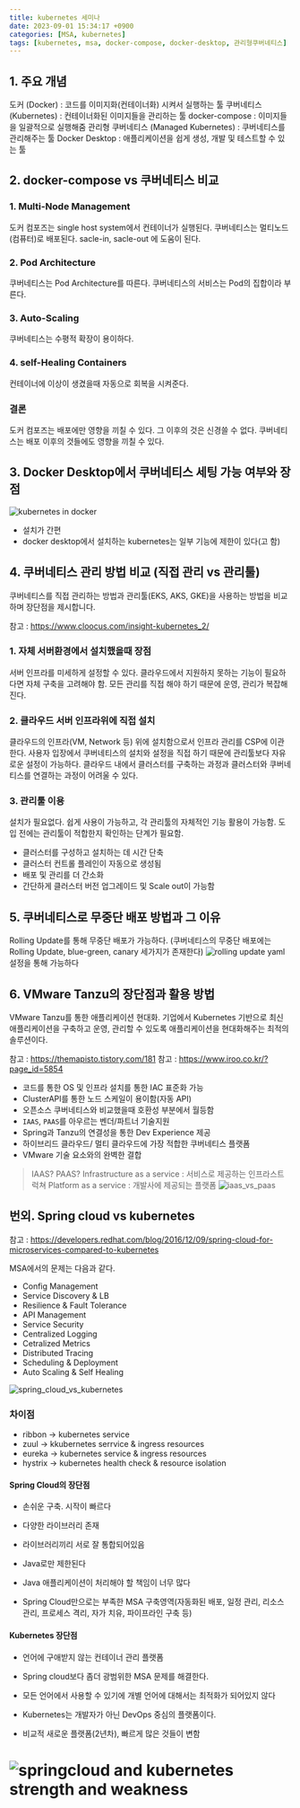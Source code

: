 ```yaml
---
title: kubernetes 세미나
date: 2023-09-01 15:34:17 +0900
categories: [MSA, kubernetes]
tags: [kubernetes, msa, docker-compose, docker-desktop, 관리형쿠버네티스]     
---
```



## 1. 주요 개념
도커 (Docker) : 코드를 이미지화(컨테이너화) 시켜서 실행하는 툴
쿠버네티스 (Kubernetes) : 컨테이너화된 이미지들을 관리하는 툴
docker-compose : 이미지들을 일괄적으로 실행해줌
관리형 쿠버네티스 (Managed Kubernetes) : 쿠버네티스를 관리해주는 툴
Docker Desktop : 애플리케이션을 쉽게 생성, 개발 및 테스트할 수 있는 툴


## 2. docker-compose vs 쿠버네티스 비교
### 1. Multi-Node Management
도커 컴포즈는 single host system에서 컨테이너가 실행된다.
쿠버네티스는 멀티노드(컴퓨터)로 배포된다. sacle-in, sacle-out 에 도움이 된다.

### 2. Pod Architecture
쿠버네티스는 Pod Architecture를 따른다.
쿠버네티스의 서비스는 Pod의 집합이라 부른다.

### 3. Auto-Scaling
쿠버네티스는 수평적 확장이 용이하다.

### 4. self-Healing Containers
컨테이너에 이상이 생겼을때 자동으로 회복을 시켜준다.

### 결론
도커 컴포즈는 배포에만 영향을 끼칠 수 있다. 그 이후의 것은 신경쓸 수 없다.
쿠버네티스는 배포 이후의 것들에도 영향을 끼칠 수 있다.



## 3. Docker Desktop에서 쿠버네티스 세팅 가능 여부와 장점
![kubernetes in docker](https://raw.githubusercontent.com/mearyne/mdImgHost/master/_posts/2023-09-01-kubernetes-seminar.md/188954715255365.png)

- 설치가 간편
- docker desktop에서 설치하는 kubernetes는 일부 기능에 제한이 있다(고 함)


## 4. 쿠버네티스 관리 방법 비교 (직접 관리 vs 관리툴)
쿠버네티스를 직접 관리하는 방법과 관리툴(EKS, AKS, GKE)을 사용하는 방법을 비교하며 장단점을 제시합니다.

참고 : https://www.cloocus.com/insight-kubernetes_2/

### 1. 자체 서버환경에서 설치했을때 장점
서버 인프라를 미세하게 설정할 수 있다.
클라우드에서 지원하지 못하는 기능이 필요하다면 자체 구축을 고려해야 함.
모든 관리를 직접 해야 하기 때문에 운영, 관리가 복잡해진다.



### 2. 클라우드 서버 인프라위에 직접 설치	
클라우드의 인프라(VM, Network 등) 위에 설치함으로서 인프라 관리를 CSP에 이관한다.
사용자 입장에서 쿠버네티스의 설치와 설정을 직접 하기 때문에 관리툴보다 자유로운 설정이 가능하다.
클라우드 내에서 클러스터를 구축하는 과정과 클러스터와 쿠버네티스를 연결하는 과정이 어려울 수 있다.


### 3. 관리툴 이용
설치가 필요없다.
쉽게 사용이 가능하고, 각 관리툴의 자체적인 기능 활용이 가능함.
도입 전에는 관리툴이 적합한지 확인하는 단계가 필요함.

- 클러스터를 구성하고 설치하는 데 시간 단축
- 클러스터 컨트롤 플레인이 자동으로 생성됨
- 배포 및 관리를 더 간소화
- 간단하게 클러스터 버전 업그레이드 및 Scale out이 가능함



## 5. 쿠버네티스로 무중단 배포 방법과 그 이유
Rolling Update를 통해 무중단 배포가 가능하다.
(쿠버네티스의 무중단 배포에는 Rolling Update, blue-green, canary 세가지가 존재한다)
![rolling update](https://raw.githubusercontent.com/mearyne/mdImgHost/master/_posts/2023-09-01-kubernetes-seminar.md/177255115236606.png)
yaml 설정을 통해 가능하다



## 6. VMware Tanzu의 장단점과 활용 방법

VMware Tanzu를 통한 애플리케이션 현대화.
기업에서 Kubernetes 기반으로 최신 애플리케이션을 구축하고 운영, 관리할 수 있도록 애플리케이션을 현대화해주는 최적의 솔루션이다.


참고 : https://themapisto.tistory.com/181
참고 : https://www.iroo.co.kr/?page_id=5854


- 코드를 통한 OS 및 인프라 설치를 통한 IAC 표준화 가능
- ClusterAPI를 통한 노드 스케일이 용이함(자동 API)
- 오픈소스 쿠버네티스와 비교했을때 호환성 부분에서 월등함
- `IAAS`, `PAAS`를 아우르는 벤더/파트너 기술지원
- Spring과 Tanzu의 연결성을 통한 Dev Experience 제공
- 하이브리드 클라우드/ 멀티 클라우드에 가장 적합한 쿠버네티스 플랫폼
- VMware 기술 요소와의 완벽한 결합


> IAAS? PAAS?
> Infrastructure as a service : 서비스로 제공하는 인프라스트럭쳐
> Platform as a service : 개발사에 제공되는 플랫폼
> ![iaas_vs_paas](https://raw.githubusercontent.com/mearyne/mdImgHost/master/_posts/2023-09-01-kubernetes-seminar.md/427983515242379.png)




## 번외. Spring cloud vs kubernetes

참고 : https://developers.redhat.com/blog/2016/12/09/spring-cloud-for-microservices-compared-to-kubernetes


MSA에서의 문제는 다음과 같다.
- Config Management
- Service Discovery & LB
- Resilience & Fault Tolerance
- API Management
- Service Security
- Centralized Logging
- Cetralized Metrics
- Distributed Tracing
- Scheduling & Deployment
- Auto Scaling & Self Healing


![spring_cloud_vs_kubernetes](https://raw.githubusercontent.com/mearyne/mdImgHost/master/_posts/2023-09-01-kubernetes-seminar.md/62893615260259.png)

### 차이점
- ribbon -> kubernetes service
- zuul -> kkubernetes serrvice & ingress resources
- eureka -> kubernetes service & ingress resources
- hystrix -> kubernetes health check & resource isolation


#### Spring Cloud의 장단점
- 손쉬운 구축. 시작이 빠르다
- 다양한 라이브러리 존재
- 라이브러리끼리 서로 잘 통합되어있음

- Java로만 제한된다
- Java 애플리케이션이 처리해야 할 책임이 너무 많다
- Spring Cloud만으로는 부족한 MSA 구축영역(자동화된 배포, 일정 관리, 리소스 관리, 프로세스 격리, 자가 치유, 파이프라인 구축 등)


#### Kubernetes 장단점
- 언어에 구애받지 않는 컨테이너 관리 플랫폼
- Spring cloud보다 좀더 광범위한 MSA 문제를 해결한다.

- 모든 언어에서 사용할 수 있기에 개별 언어에 대해서는 최적화가 되어있지 않다
- Kubernetes는 개발자가 아닌 DevOps 중심의 플랫폼이다.
- 비교적 새로운 플랫폼(2년차), 빠르게 많은 것들이 변함

# ![springcloud and kubernetes strength and weakness](https://raw.githubusercontent.com/mearyne/mdImgHost/master/_posts/2023-09-01-kubernetes-seminar.md/342133615257863.png)